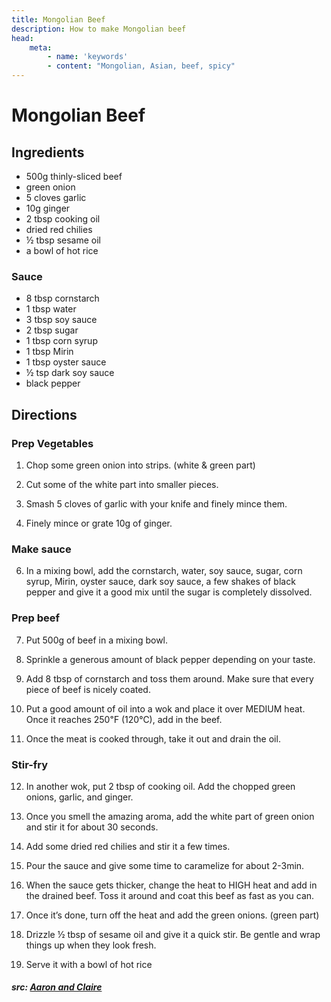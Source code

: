 ```yaml
---
title: Mongolian Beef
description: How to make Mongolian beef
head:
    meta:
        - name: 'keywords'
        - content: "Mongolian, Asian, beef, spicy"
---
```


# Mongolian Beef
## Ingredients
- 500g thinly-sliced beef
- green onion
- 5 cloves garlic
- 10g ginger
- 2 tbsp cooking oil
- dried red chilies
- &frac12; tbsp sesame oil
- a bowl of hot rice

### Sauce
- 8 tbsp cornstarch
- 1 tbsp water
- 3 tbsp soy sauce
- 2 tbsp sugar
- 1 tbsp corn syrup
- 1 tbsp Mirin
- 1 tbsp oyster sauce
- &frac12; tsp dark soy sauce
- black pepper

## Directions
### Prep Vegetables
1. Chop some green onion into strips. (white & green part)

2. Cut some of the white part into smaller pieces.

3. Smash 5 cloves of garlic with your knife and finely mince them.

4. Finely mince or grate 10g of ginger.

### Make sauce
6. In a mixing bowl, add the cornstarch, water, soy sauce, sugar, corn syrup, Mirin, oyster sauce, dark soy sauce, a few shakes of black pepper and give it a good mix until the sugar is completely dissolved. 

### Prep beef
7. Put 500g of beef in a mixing bowl.

8. Sprinkle a generous amount of black pepper depending on your taste.

9. Add 8 tbsp of cornstarch and toss them around. Make sure that every piece of beef is nicely coated.

10. Put a good amount of oil into a wok and place it over MEDIUM heat. Once it reaches 250℉ (120℃), add in the beef.

11. Once the meat is cooked through, take it out and drain the oil.

### Stir-fry
12. In another wok, put 2 tbsp of cooking oil. Add the chopped green onions, garlic, and ginger.

13. Once you smell the amazing aroma, add the white part of green onion and stir it for about 30 seconds.

14. Add some dried red chilies and stir it a few times.

15. Pour the sauce and give some time to caramelize for about 2-3min.

16. When the sauce gets thicker, change the heat to HIGH heat and add in the drained beef. Toss it around and coat this beef as fast as you can.

17. Once it’s done, turn off the heat and add the green onions. (green part)

18. Drizzle &frac12; tbsp of sesame oil and give it a quick stir. Be gentle and wrap things up when they look fresh. 

19. Serve it with a bowl of hot rice


##### src: [Aaron and Claire](https://aaronandclaire.com/perfect-but-easy-mongolian-beef-recipe/)
